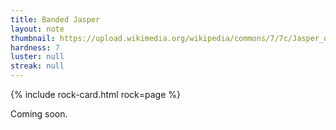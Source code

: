 ```yaml
---
title: Banded Jasper
layout: note
thumbnail: https://upload.wikimedia.org/wikipedia/commons/7/7c/Jasper_outcrop_in_the_Bucegi_Mountains.jpg
hardness: 7
luster: null
streak: null
---
```

{% include rock-card.html rock=page %}

Coming soon.

